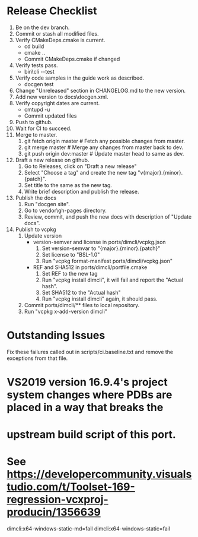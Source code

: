<!--
Copyright Glen Knowles 2022 - 2023.
Distributed under the Boost Software License, Version 1.0.
-->

# Release Checklist
1. Be on the dev branch.
2. Commit or stash all modified files.
3. Verify CMakeDeps.cmake is current.
    - cd build
    - cmake ..
    - Commit CMakeDeps.cmake if changed
4. Verify tests pass.
    - bin\cli --test
5. Verify code samples in the guide work as described.
    - docgen test
6. Change "Unreleased" section in CHANGELOG.md to the new version.
7. Add new version to docs\docgen.xml.
8. Verify copyright dates are current.
    - cmtupd -u
    - Commit updated files
9. Push to github.
10. Wait for CI to succeed.
11. Merge to master.
    1. git fetch origin master    # Fetch any possible changes from master.
    2. git merge master           # Merge any changes from master back to dev.
    3. git push origin dev:master # Update master head to same as dev.
12. Draft a new release on github.
    1. Go to Releases, click on "Draft a new release"
    2. Select "Choose a tag" and create the new tag "v{major}.{minor}.{patch}".
    3. Set title to the same as the new tag.
    4. Write brief description and publish the release.
13. Publish the docs
    1. Run "docgen site".
    2. Go to vendor\gh-pages directory.
    3. Review, commit, and push the new docs with description of "Update docs".
14. Publish to vcpkg
    1. Update version
        - version-semver and license in ports/dimcli/vcpkg.json
            1. Set version-semvar to "{major}.{minor}.{patch}"
            2. Set license to "BSL-1.0"
            3. Run "vcpkg format-manifest ports/dimcli/vcpkg.json"
        - REF and SHA512 in ports/dimcli/portfile.cmake
            1. Set REF to the new tag
            2. Run "vcpkg install dimcli", it will fail and report the "Actual
               hash".
            3. Set SHA512 to the "Actual hash"
            4. Run "vcpkg install dimcli" again, it should pass.
    2. Commit ports/dimcli/** files to local repository.
    3. Run "vcpkg x-add-version dimcli"

# Outstanding Issues
Fix these failures called out in scripts/ci.baseline.txt and remove the
exceptions from that file.
  # VS2019 version 16.9.4's project system changes where PDBs are placed in a way that breaks the
  # upstream build script of this port.
  # See https://developercommunity.visualstudio.com/t/Toolset-169-regression-vcxproj-producin/1356639
  dimcli:x64-windows-static-md=fail
  dimcli:x64-windows-static=fail
